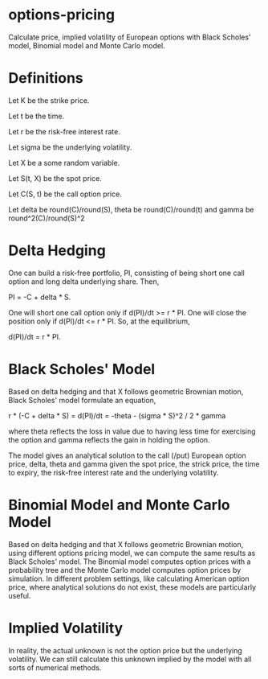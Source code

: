 # options-pricing

Calculate price, implied volatility of European options with Black Scholes' model, Binomial model and Monte Carlo model.

Definitions
=====
Let K be the strike price.

Let t be the time.

Let r be the risk-free interest rate.

Let sigma be the underlying volatility.

Let X be a some random variable.

Let S(t, X) be the spot price.

Let C(S, t) be the call option price.

Let delta be round(C)/round(S), theta be round(C)/round(t) and gamma be round^2(C)/round(S)^2

Delta Hedging
=====

One can build a risk-free portfolio, PI, consisting of being short one call option and long delta underlying share.
Then,

PI = -C + delta * S.

One will short one call option only if d(PI)/dt >= r * PI.
One will close the position only if d(PI)/dt <= r * PI.
So, at the equilibrium,

d(PI)/dt = r * PI.

Black Scholes' Model
=====

Based on delta hedging and that X follows geometric Brownian motion,
Black Scholes' model formulate an equation,

r * (-C + delta * S) = d(PI)/dt = -theta - (sigma * S)^2 / 2 * gamma

where theta reflects the loss in value due to having less time for exercising the option and gamma reflects the gain in holding the option.

The model gives an analytical solution to the call (/put) European option price, delta, theta and gamma given the spot price, the strick price, the time to expiry, the risk-free interest rate and the underlying volatility.

Binomial Model and Monte Carlo Model
=====

Based on delta hedging and that X follows geometric Brownian motion, using different options pricing model,
we can compute the same results as Black Scholes' model.
The Binomial model computes option prices with a probability tree and the Monte Carlo model computes option prices by simulation. In different problem settings, like calculating American option price, where analytical solutions do not exist, these models are particularly useful.

Implied Volatility
=====
In reality, the actual unknown is not the option price but the underlying volatility. We can still calculate this unknown implied by the model with all sorts of numerical methods.
